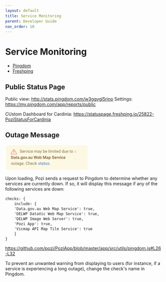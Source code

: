 ```yaml
---
layout: default
title: Service Monitoring
parent: Developer Guide
nav_order: 10
---
```


# Service Monitoring

* [Pingdom](https://my.pingdom.com/app/3/home)
* [Freshping](https://pozi.freshping.io/dashboard)

## Public Status Page

Public view: http://stats.pingdom.com/w3ggvgl5rino
Settings: https://my.pingdom.com/app/reports/public

CUstom Dashboard for Cardinia: https://statuspage.freshping.io/25822-PoziStatusForCardinia

## Outage Message

<img src="img/pingdom-outage-notification.png" alt="" style="zoom:50%;" />

Upon loading, Pozi sends a request to Pingdom to determine whether any services are currently down. If so, it will display this message if any of the following services are down:

```
checks: {
    include: {
    'Data.gov.au Web Map Service': true,
    'DELWP DataVic Web Map Service': true,
    'DELWP Image Web Server': true,
    'Pozi App': true,
    'Vicmap API Map Tile Service': true
    }
}
```

https://github.com/pozi/PoziApp/blob/master/app/src/utils/pingdom.js#L26-L32

To prevent an unwanted warning from displaying to users (for instance, if a service is experiencing a long outage), change the check's name in Pingdom.
